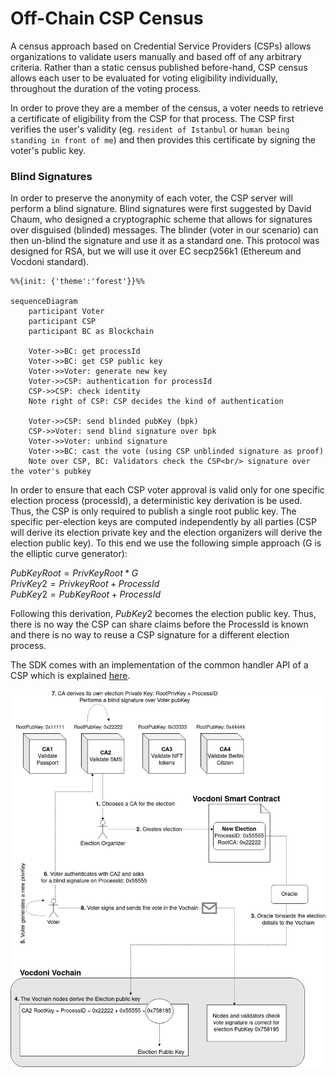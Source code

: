 # Off-Chain CSP Census

A census approach based on Credential Service Providers (CSPs) allows organizations to validate users manually and based off of any arbitrary criteria. Rather than a static census published before-hand, CSP census allows each user to be evaluated for voting eligibility individually, throughout the duration of the voting process.

In order to prove they are a member of the census, a voter needs to retrieve a certificate of eligibility from the CSP for that process. The CSP first verifies the user's validity (eg. `resident of Istanbul` or `human being standing in front of me`) and then provides this certificate by signing the voter's public key.

### Blind Signatures

In order to preserve the anonymity of each voter, the CSP server will perform a blind signature. Blind signatures were first suggested by David Chaum, who designed a cryptographic scheme that allows for signatures over disguised (blinded) messages. The blinder (voter in our scenario) can then un-blind the signature and use it as a standard one. This protocol was designed for RSA, but we will use it over EC secp256k1 (Ethereum and Vocdoni standard).

```mermaid
%%{init: {'theme':'forest'}}%%

sequenceDiagram
    participant Voter
    participant CSP 
    participant BC as Blockchain

    Voter->>BC: get processId
    Voter->>BC: get CSP public key
    Voter->>Voter: generate new key
    Voter->>CSP: authentication for processId
    CSP->>CSP: check identity
    Note right of CSP: CSP decides the kind of authentication

    Voter->>CSP: send blinded pubKey (bpk)
    CSP->>Voter: send blind signature over bpk
    Voter->>Voter: unbind signature
    Voter->>BC: cast the vote (using CSP unblinded signature as proof)
    Note over CSP, BC: Validators check the CSP<br/> signature over the voter's pubkey

```

In order to ensure that each CSP voter approval is valid only for one specific election process (processId), a deterministic key derivation is be used. Thus, the CSP is only required to publish a single root public key. The specific per-election keys are computed independently by all parties (CSP will derive its election private key and the election organizers will derive the election public key). To this end we use the following simple approach (G is the elliptic curve generator):

$PubKeyRoot = PrivKeyRoot * G$<br/>
$PrivKey2 = PrivkeyRoot + ProcessId$<br/>
$PubKey2 = PubKeyRoot + ProcessId$<br/>

Following this derivation, $PubKey2$ becomes the election public key. Thus, there is no way the CSP can share claims before the ProcessId is known and there is no way to reuse a CSP signature for a different election process.

The SDK comes with an implementation of the common handler API of a CSP which is explained [here](https://github.com/vocdoni/blind-csp#api).

![csp voting diagram](csp-voting.png)
